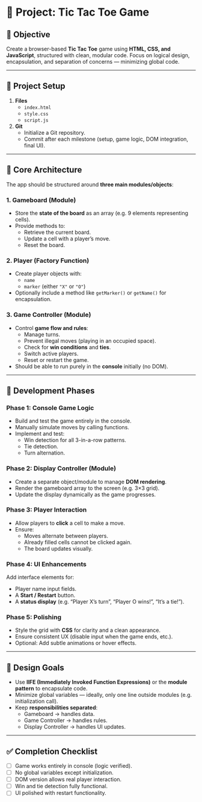 # 🧩 Project: Tic Tac Toe Game

## 🎯 Objective
Create a browser-based **Tic Tac Toe** game using **HTML, CSS, and JavaScript**, structured with clean, modular code. Focus on logical design, encapsulation, and separation of concerns — minimizing global code.

---

## 📁 Project Setup
1. **Files**
   - `index.html`
   - `style.css`
   - `script.js`
2. **Git**
   - Initialize a Git repository.
   - Commit after each milestone (setup, game logic, DOM integration, final UI).

---

## 🧱 Core Architecture
The app should be structured around **three main modules/objects**:

### 1. Gameboard (Module)
- Store the **state of the board** as an array (e.g. 9 elements representing cells).
- Provide methods to:
  - Retrieve the current board.
  - Update a cell with a player’s move.
  - Reset the board.

### 2. Player (Factory Function)
- Create player objects with:
  - `name`
  - `marker` (either `"X"` or `"O"`)
- Optionally include a method like `getMarker()` or `getName()` for encapsulation.

### 3. Game Controller (Module)
- Control **game flow and rules**:
  - Manage turns.
  - Prevent illegal moves (playing in an occupied space).
  - Check for **win conditions** and **ties**.
  - Switch active players.
  - Reset or restart the game.
- Should be able to run purely in the **console** initially (no DOM).

---

## 🧠 Development Phases

### Phase 1: Console Game Logic
- Build and test the game entirely in the console.
- Manually simulate moves by calling functions.
- Implement and test:
  - Win detection for all 3-in-a-row patterns.
  - Tie detection.
  - Turn alternation.

### Phase 2: Display Controller (Module)
- Create a separate object/module to manage **DOM rendering**.
- Render the gameboard array to the screen (e.g. 3×3 grid).
- Update the display dynamically as the game progresses.

### Phase 3: Player Interaction
- Allow players to **click** a cell to make a move.
- Ensure:
  - Moves alternate between players.
  - Already filled cells cannot be clicked again.
  - The board updates visually.

### Phase 4: UI Enhancements
Add interface elements for:
- Player name input fields.
- A **Start / Restart** button.
- A **status display** (e.g. “Player X’s turn”, “Player O wins!”, “It’s a tie!”).

### Phase 5: Polishing
- Style the grid with **CSS** for clarity and a clean appearance.
- Ensure consistent UX (disable input when the game ends, etc.).
- Optional: Add subtle animations or hover effects.

---

## 🧩 Design Goals
- Use **IIFE (Immediately Invoked Function Expressions)** or the **module pattern** to encapsulate code.
- Minimize global variables — ideally, only one line outside modules (e.g. initialization call).
- Keep **responsibilities separated**:
  - Gameboard → handles data.
  - Game Controller → handles rules.
  - Display Controller → handles UI updates.

---

## ✅ Completion Checklist
- [ ] Game works entirely in console (logic verified).  
- [ ] No global variables except initialization.  
- [ ] DOM version allows real player interaction.  
- [ ] Win and tie detection fully functional.  
- [ ] UI polished with restart functionality.  
